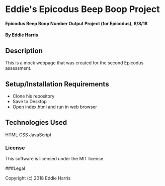 # Eddie's Epicodus Beep Boop Project

#### Epicodus Beep Boop Number Output Project (for Epicodus), 6/8/18
#### By Eddie Harris


## Description

This is a mock webpage that was created for the second Epicodus assessment.

## Setup/Installation Requirements

* Clone his repository
* Save to Desktop
* Open index.html and run in web browser


## Technologies Used

HTML
CSS
JavaScript

### License

This software is licensed under the MIT license

###Legal

Copyright (c) 2018 Eddie Harris

